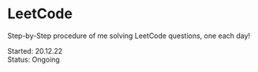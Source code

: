 # LeetCode
Step-by-Step procedure of me solving LeetCode questions, one each day!

Started: 20.12.22<br>
Status: Ongoing
<br>

<br>

<br>

<br>

<br>

<br>
